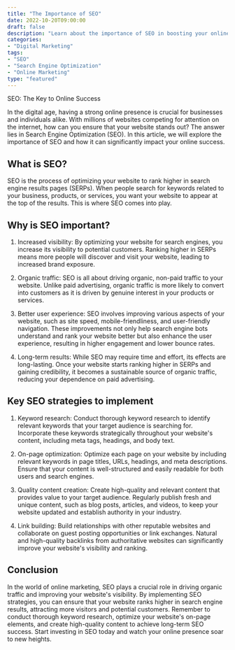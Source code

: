 ```yaml
---
title: "The Importance of SEO"
date: 2022-10-20T09:00:00
draft: false
description: "Learn about the importance of SEO in boosting your online presence and driving organic traffic to your website."
categories:
- "Digital Marketing"
tags:
- "SEO"
- "Search Engine Optimization"
- "Online Marketing"
type: "featured"
---
```


SEO: The Key to Online Success

In the digital age, having a strong online presence is crucial for businesses and individuals alike. With millions of websites competing for attention on the internet, how can you ensure that your website stands out? The answer lies in Search Engine Optimization (SEO). In this article, we will explore the importance of SEO and how it can significantly impact your online success.

## What is SEO?

SEO is the process of optimizing your website to rank higher in search engine results pages (SERPs). When people search for keywords related to your business, products, or services, you want your website to appear at the top of the results. This is where SEO comes into play.

## Why is SEO important?

1. Increased visibility: By optimizing your website for search engines, you increase its visibility to potential customers. Ranking higher in SERPs means more people will discover and visit your website, leading to increased brand exposure.

2. Organic traffic: SEO is all about driving organic, non-paid traffic to your website. Unlike paid advertising, organic traffic is more likely to convert into customers as it is driven by genuine interest in your products or services.

3. Better user experience: SEO involves improving various aspects of your website, such as site speed, mobile-friendliness, and user-friendly navigation. These improvements not only help search engine bots understand and rank your website better but also enhance the user experience, resulting in higher engagement and lower bounce rates.

4. Long-term results: While SEO may require time and effort, its effects are long-lasting. Once your website starts ranking higher in SERPs and gaining credibility, it becomes a sustainable source of organic traffic, reducing your dependence on paid advertising.

## Key SEO strategies to implement

1. Keyword research: Conduct thorough keyword research to identify relevant keywords that your target audience is searching for. Incorporate these keywords strategically throughout your website's content, including meta tags, headings, and body text.

2. On-page optimization: Optimize each page on your website by including relevant keywords in page titles, URLs, headings, and meta descriptions. Ensure that your content is well-structured and easily readable for both users and search engines.

3. Quality content creation: Create high-quality and relevant content that provides value to your target audience. Regularly publish fresh and unique content, such as blog posts, articles, and videos, to keep your website updated and establish authority in your industry.

4. Link building: Build relationships with other reputable websites and collaborate on guest posting opportunities or link exchanges. Natural and high-quality backlinks from authoritative websites can significantly improve your website's visibility and ranking.

## Conclusion

In the world of online marketing, SEO plays a crucial role in driving organic traffic and improving your website's visibility. By implementing SEO strategies, you can ensure that your website ranks higher in search engine results, attracting more visitors and potential customers. Remember to conduct thorough keyword research, optimize your website's on-page elements, and create high-quality content to achieve long-term SEO success. Start investing in SEO today and watch your online presence soar to new heights.
